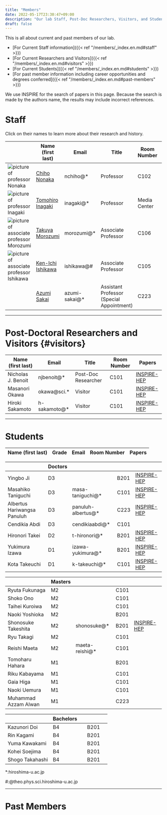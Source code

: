 ```yaml
---
title: "Members"
date: 2022-05-17T23:30:47+09:00
description: "Our lab Staff, Post-Doc Researchers, Visitors, and Students"
draft: false
---
```


This is all about current and past members of our lab.

* [For Current Staff information]({{< ref "/members/_index.en.md#staff" >}})
* [For Current Researchers and Visitors]({{< ref "/members/_index.en.md#visitors" >}})
* [For Current Students]({{< ref "/members/_index.en.md#students" >}})
* [For past member information including career opportunities and degrees conferred]({{< ref "/members/_index.en.md#past-members" >}})

We use INSPIRE for the search of papers in this page.
Because the search is made by the authors name, the results may include incorrect references.

# Staff
Click on their names to learn more about their research and history.

| | Name (first last) | Email | Title | Room Number | Papers |
| --- | ---- | ---- | ---- | ----- | ---- |
| ![picture of professor Nonaka](imgs/staff/nonaka_atarashi.jpg "memberimg") | [Chiho Nonaka](https://seeds.office.hiroshima-u.ac.jp/profile/en.d02aa0cf7fd0bf59520e17560c007669.html) | nchiho@* | Professor | C102 | [INSPIRE-HEP](https://inspirehep.net/search?p=a+chiho+nonaka) |
| ![picture of professor Inagaki](imgs/staff/inagaki_atarashi.jpg "memberimg") | [Tomohiro Inagaki](https://home.hiroshima-u.ac.jp/inagaki/) | inagaki@*| Professor | Media Center | [INSPIRE-HEP](https://inspirehep.net/search?p=a+tomohiro+inagaki) |
| ![picture of associate professor Morozumi](imgs/staff/morozumi_atarashi.jpg "memberimg") | [Takuya Morozumi](members/staff/morozumi) | morozumi@* | Associate Professor | C106 | [INSPIRE-HEP](https://inspirehep.net/search?p=a+t.+morozumi) |
| ![picture of associate professor Ishikawa](imgs/staff/ishikawa_20210104.jpg "memberimg") | [Ken-Ichi Ishikawa](members/staff/ishikawa) | ishikawa@# | Associate Professor | C105 | [INSPIRE-HEP](https://inspirehep.net/search?p=a+k.+i.+ishikawa) |
|  | [Azumi Sakai](https://seeds.office.hiroshima-u.ac.jp/profile/en.46af3c3051ccaffd520e17560c007669.html) | azumi-sakai@* | Assistant Professor (Special Appointment)  | C223 | [INSPIRE-HEP](https://inspirehep.net/authors/2091512) |

---

# Post-Doctoral Researchers and Visitors {#visitors}
| Name (first last) | Email         | Title                       | Room Number | Papers |
|-----------------|---------------|------------------------------------------|-------------| ------ |
| Nicholas J. Benoit | njbenoit@*   | Post-Doc Researcher | C101 | [INSPIRE-HEP](https://inspirehep.net/search?p=a+N.J.Benoit.1) |
| Masanori Okawa     | okawa@sci.*  | Visitor             | C101 | [INSPIRE-HEP](https://inspirehep.net/search?p=a+m.+okawa) |
| Hiroki Sakamoto    | h-sakamoto@* | Visitor             | C101 | [INSPIRE-HEP](https://inspirehep.net/search?p=a+H.Sakamoto.4) |

---

# Students
| Name (first last)           | Grade | Email       | Room Number | Papers  |
|-----------------------------|-------|-------------|-------------------------------|---------|

|   | Doctors  |  |  | |
|-----------------------------|-------|-------------|---------------------------------|---------|
| Yingbo Ji                   | D3 |                    | B201 | [INSPIRE-HEP](https://inspirehep.net/literature?sort=mostrecent&size=25&page=1&q=aff%20hiroshima%20u.%20and%20a%20Yingbo%20Ji) |
| Masahiko Taniguchi          | D3 | masa-taniguchi@*   | C101 | [INSPIRE-HEP](https://inspirehep.net/literature?sort=mostrecent&size=25&page=1&q=aff%20hiroshima%20u.%20and%20a%20Masahiko%20Taniguchi) |
| Albertus Hariwangsa Panuluh | D3 | panuluh-albertus@* | C223 | [INSPIRE-HEP]( https://inspirehep.net/literature?sort=mostrecent&size=25&page=1&q=aff%20hiroshima%20u.%20and%20a%20%27panuluh%20albertus%27) |
| Cendikia Abdi               | D3 | cendikiaabdi@*     | C101 |   |
| Hironori Takei              | D2 |  t-hironori@*      | B201 | [INSPIRE-HEP](https://inspirehep.net/literature?sort=mostrecent&size=25&page=1&q=aff%20hiroshima%20u.%20and%20a%20Hironori%20Takei)|
| Yukimura Izawa              | D1 | izawa-yukimura@*   | B201 | [INSPIRE-HEP](https://inspirehep.net/literature?sort=mostrecent&size=25&page=1&q=aff%20hiroshima%20u.%20and%20a%20Yukimura%20Izawa)|
| Kota Takeuchi               | D1 | k-takeuchi@*       | C101 | [INSPIRE-HEP](https://inspirehep.net/literature?sort=mostrecent&size=25&page=1&q=aff%20hiroshima%20u.%20and%20a%20Kota%20Takeuchi) |

|   | Masters  |  |   | |
|----------------------------------|------|-------------|-----------------|-----------------------------------------------------------------------|
| Ryuta Fukunaga              | M2 |                | C101 |   |
| Shoko Ono                   | M2 |                | C101 |   |
| Taihei Kuroiwa              | M2 |                | C101 |   |
| Naoki Yoshioka              | M2 |                | B201 |   |
| Shonosuke Takeshita         | M2 | shonosuke@*    | B201 | [INSPIRE-HEP](https://inspirehep.net/literature?sort=mostrecent&size=25&page=1&q=shonosuke%20takeshita) |
| Ryu Takagi                  | M2 |                | C101 |   |
| Reishi Maeta                | M2 | maeta-reishi@* | C101 |   |
| Tomoharu Hahara             | M1 |                | B201 |   |
| Riku Kabayama               | M1 |                | C101 |   |
| Gaia Higa                   | M1 |                | C101 |   |
| Naoki Uemura                | M1 |                | C101 |   |
| Muhammad Azzam Alwan        | M1 |                | C223 |   |

|   | Bachelors |  |  | |
|----------------------------------|------|-------------|-----------------|-----------------------------------------------------------------------|
| Kazunori Doi               | B4 |    | B201 |   |
| Rin Kagami                 | B4 |    | B201 |   |
| Yuma Kawakami              | B4 |    | B201 |   |
| Kohei Soejima              | B4 |    | B201 |   |
| Shogo Takahashi            | B4 |    | B201 |   |

*:hiroshima-u.ac.jp

#:@theo.phys.sci.hiroshima-u.ac.jp

---

# Past Members
